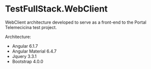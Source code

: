 # TestFullStack.WebClient
WebClient architecture developed to serve as a front-end to the Portal Telemecicina test project.

Architecture:
- Angular 6.1.7
- Angular Material 6.4.7
- Jquery 3.3.1
- Bootstrap 4.0.0
